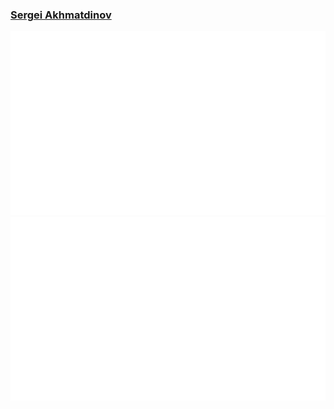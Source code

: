 ### [Sergei Akhmatdinov](https://sakhmatd.ee)

![](https://github.com/sakhmatd/github-stats/blob/master/generated/overview.svg)
![](https://github.com/sakhmatd/github-stats/blob/master/generated/languages.svg)
